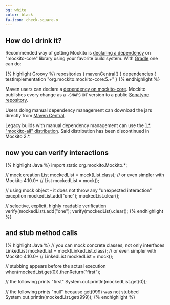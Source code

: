 ```yaml
---
bg: white
color: black
fa-icon: check-square-o
---
```


## How do I drink it?

Recommended way of getting Mockito is [declaring a dependency](https://github.com/mockito/mockito/wiki/Declaring-mockito-dependency)
on "mockito-core" library using your favorite build system.
With [Gradle](http://gradle.org) one can do:

{% highlight Groovy %}
repositories { mavenCentral() }
dependencies { testImplementation "org.mockito:mockito-core:5.+" }
{% endhighlight %}

Maven users can declare a [dependency on mockito-core](https://search.maven.org/search?q=g:org.mockito%20a:mockito-core).
Mockito publishes every change as a `-SNAPSHOT` version to a public [Sonatype repository](https://search.maven.org/artifact/org.mockito/mockito-core).

Users doing manual dependency management can download the jars directly from 
[Maven Central](https://repo1.maven.org/maven2/org/mockito/mockito-core/).

Legacy builds with manual dependency management can use the [1.* "mockito-all" distribution](https://repo1.maven.org/maven2/org/mockito/mockito-all/). Said distribution has been discontinued in Mockito 2.\*.

## now you can verify interactions

{% highlight Java %}
import static org.mockito.Mockito.*;

// mock creation
List mockedList = mock(List.class);
// or even simpler with Mockito 4.10.0+
// List mockedList = mock();

// using mock object - it does not throw any "unexpected interaction" exception
mockedList.add("one");
mockedList.clear();

// selective, explicit, highly readable verification
verify(mockedList).add("one");
verify(mockedList).clear();
{% endhighlight %}

## and stub method calls

{% highlight Java %}
// you can mock concrete classes, not only interfaces
LinkedList mockedList = mock(LinkedList.class);
// or even simpler with Mockito 4.10.0+
// LinkedList mockedList = mock();

// stubbing appears before the actual execution
when(mockedList.get(0)).thenReturn("first");

// the following prints "first"
System.out.println(mockedList.get(0));

// the following prints "null" because get(999) was not stubbed
System.out.println(mockedList.get(999));
{% endhighlight %}
